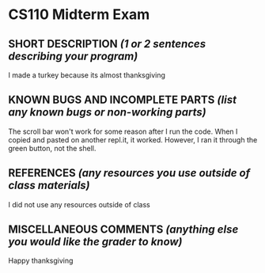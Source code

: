 # CS110 Midterm Exam

## SHORT DESCRIPTION *(1 or 2 sentences describing your program)*
I made a turkey because its almost thanksgiving
## KNOWN BUGS AND INCOMPLETE PARTS *(list any known bugs or non-working parts)*
The scroll bar won't work for some reason after I run the code. When I copied and pasted on another repl.it, it worked. However, I ran it through the green button, not the shell.
## REFERENCES *(any resources you use outside of class materials)*
I did not use any resources outside of class
## MISCELLANEOUS COMMENTS *(anything else you would like the grader to know)*
Happy thanksgiving
